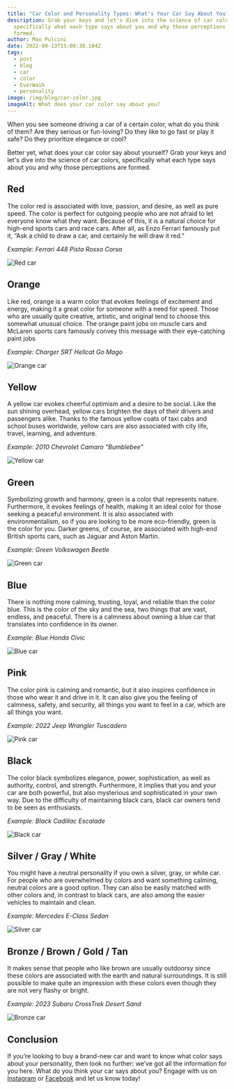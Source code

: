 ```yaml
---
title: "Car Color and Personality Types: What's Your Car Say About You?"
description: Grab your keys and let's dive into the science of car colors,
  specifically what each type says about you and why those perceptions are
  formed.
author: Max Pulcini
date: 2022-09-13T15:00:30.104Z
tags:
  - post
  - blog
  - car
  - color
  - EverWash
  - personality
image: /img/blog/car-color.jpg
imageAlt: What does your car color say about you?
---
```

When you see someone driving a car of a certain color, what do you think of them? Are they serious or fun-loving? Do they like to go fast or play it safe? Do they prioritize elegance or cool? 

Better yet, what does your car color say about yourself? Grab your keys and let's dive into the science of car colors, specifically what each type says about you and why those perceptions are formed. 

## Red

The color red is associated with love, passion, and desire, as well as pure speed. The color is perfect for outgoing people who are not afraid to let everyone know what they want. Because of this, it is a natural choice for high-end sports cars and race cars. After all, as Enzo Ferrari famously put it, “Ask a child to draw a car, and certainly he will draw it red.”

*Example: Ferrari 448 Pista Rosso Corsa*

![Red car](/img/blog/red-323047899.jpg "Red car")

## Orange

Like red, orange is a warm color that evokes feelings of excitement and energy, making it a great color for someone with a need for speed. Those who are usually quite creative, artistic, and original tend to choose this somewhat unusual choice. The orange paint jobs on muscle cars and McLaren sports cars famously convey this message with their eye-catching paint jobs

*Example: Charger SRT Hellcat Go Mago*

![Orange car](/img/blog/orange-1804320763.jpg "Orange car")

## Yellow

A yellow car evokes cheerful optimism and a desire to be social. Like the sun shining overhead, yellow cars brighten the days of their drivers and passengers alike. Thanks to the famous yellow coats of taxi cabs and school buses worldwide, yellow cars are also associated with city life, travel, learning, and adventure. 

*Example: 2010 Chevrolet Camaro "Bumblebee"*

![Yellow car](/img/blog/yellow-595312709.jpg "Yellow car")

## Green

Symbolizing growth and harmony, green is a color that represents nature. Furthermore, it evokes feelings of health, making it an ideal color for those seeking a peaceful environment. It is also associated with environmentalism, so if you are looking to be more eco-friendly, green is the color for you. Darker greens, of course, are associated with high-end British sports cars, such as Jaguar and Aston Martin.

*Example: Green Volkswagen Beetle*

![Green car](/img/blog/green-547459003.jpg "Green car")

## Blue

There is nothing more calming, trusting, loyal, and reliable than the color blue. This is the color of the sky and the sea, two things that are vast, endless, and peaceful. There is a calmness about owning a blue car that translates into confidence in its owner. 

*Example: Blue Honda Civic*

![Blue car](/img/blog/blue-1234136689.jpg "Blue car")

## Pink

The color pink is calming and romantic, but it also inspires confidence in those who wear it and drive in it. It can also give you the feeling of calmness, safety, and security, all things you want to feel in a car, which are all things you want.

*Example: 2022 Jeep Wrangler Tuscadero*

![Pink car](/img/blog/pink-99047570.jpg "Pink car")

## Black

The color black symbolizes elegance, power, sophistication, as well as authority, control, and strength. Furthermore, it implies that you and your car are both powerful, but also mysterious and sophisticated in your own way. Due to the difficulty of maintaining black cars, black car owners tend to be seen as enthusiasts.

*Example: Black Cadillac Escalade*

![Black car](/img/blog/black-547459003.jpg "Black car")

## Silver / Gray / White

You might have a neutral personality if you own a silver, gray, or white car. For people who are overwhelmed by colors and want something calming, neutral colors are a good option. They can also be easily matched with other colors and, in contrast to black cars, are also among the easier vehicles to maintain and clean.

*Example: Mercedes E-Class Sedan*

![Silver car](/img/blog/silver-378108594.jpg "Silver car")

## Bronze / Brown / Gold / Tan

It makes sense that people who like brown are usually outdoorsy since these colors are associated with the earth and natural surroundings. It is still possible to make quite an impression with these colors even though they are not very flashy or bright. 

*Example: 2023 Subaru CrossTrek Desert Sand*

![Bronze car](/img/blog/bronze-103319087.jpg "Bronze car")

## Conclusion

If you’re looking to buy a brand-new car and want to know what color says about your personality, then look no further: we’ve got all the information for you here. What do you think your car says about you? Engage with us on [Instagram](https://www.instagram.com/everwashcc/?hl=en) or [Facebook](https://www.facebook.com/EverWash) and let us know today!